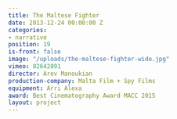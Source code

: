 ```yaml
---
title: The Maltese Fighter
date: 2013-12-24 00:00:00 Z
categories:
- narrative
position: 19
is-front: false
image: "/uploads/the-maltese-fighter-wide.jpg"
vimeo: 82642891
director: Arev Manoukian
production-company: Malta Film + Spy Films
equipment: Arri Alexa
award: Best Cinematography Award MACC 2015
layout: project
---
```


